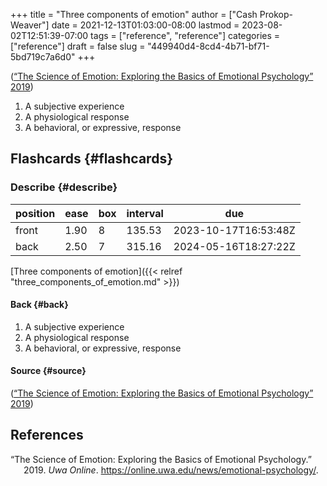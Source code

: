 +++
title = "Three components of emotion"
author = ["Cash Prokop-Weaver"]
date = 2021-12-13T01:03:00-08:00
lastmod = 2023-08-02T12:51:39-07:00
tags = ["reference", "reference"]
categories = ["reference"]
draft = false
slug = "449940d4-8cd4-4b71-bf71-5bd719c7a6d0"
+++

(<a href="#citeproc_bib_item_1">“The Science of Emotion: Exploring the Basics of Emotional Psychology” 2019</a>)

1.  A subjective experience
2.  A physiological response
3.  A behavioral, or expressive, response


## Flashcards {#flashcards}


### Describe {#describe}

| position | ease | box | interval | due                  |
|----------|------|-----|----------|----------------------|
| front    | 1.90 | 8   | 135.53   | 2023-10-17T16:53:48Z |
| back     | 2.50 | 7   | 315.16   | 2024-05-16T18:27:22Z |

[Three components of emotion]({{< relref "three_components_of_emotion.md" >}})


#### Back {#back}

1.  A subjective experience
2.  A physiological response
3.  A behavioral, or expressive, response


#### Source {#source}

(<a href="#citeproc_bib_item_1">“The Science of Emotion: Exploring the Basics of Emotional Psychology” 2019</a>)

## References

<style>.csl-entry{text-indent: -1.5em; margin-left: 1.5em;}</style><div class="csl-bib-body">
  <div class="csl-entry"><a id="citeproc_bib_item_1"></a>“The Science of Emotion: Exploring the Basics of Emotional Psychology.” 2019. <i>Uwa Online</i>. <a href="https://online.uwa.edu/news/emotional-psychology/">https://online.uwa.edu/news/emotional-psychology/</a>.</div>
</div>
